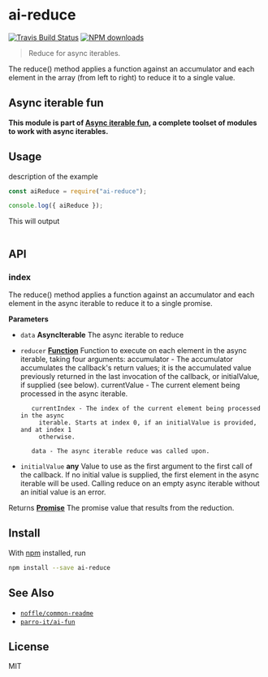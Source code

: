 # ai-reduce

[![Travis Build Status](https://img.shields.io/travis/parro-it/ai-reduce/master.svg)](http://travis-ci.org/parro-it/ai-reduce)
[![NPM downloads](https://img.shields.io/npm/dt/ai-reduce.svg)](https://npmjs.org/package/ai-reduce)

> Reduce for async iterables.

The reduce() method applies a function against an accumulator and each element
in the array (from left to right) to reduce it to a single value.

## Async iterable fun

**This module is part of
[Async iterable fun](https://github.com/parro-it/ai-fun), a complete toolset of
modules to work with async iterables.**

## Usage

description of the example

```js
const aiReduce = require("ai-reduce");

console.log({ aiReduce });
```

This will output

```

```

## API

<!-- Generated by documentation.js. Update this documentation by updating the source code. -->

### index

The reduce() method applies a function against an accumulator and each element
in the async iterable to reduce it to a single promise.

**Parameters**

-   `data` **AsyncIterable** The async iterable to reduce
-   `reducer` **[Function](https://developer.mozilla.org/en-US/docs/Web/JavaScript/Reference/Statements/function)** Function to execute on each element in the async iterable, taking four arguments:
           accumulator - The accumulator accumulates the callback's return values; it is
             the accumulated value previously returned in the last invocation of the
             callback, or initialValue, if supplied (see below).       currentValue - The current element being processed in the async iterable.

           currentIndex - The index of the current element being processed in the async
             iterable. Starts at index 0, if an initialValue is provided, and at index 1
             otherwise.

           data - The async iterable reduce was called upon.
-   `initialValue` **any** Value to use as the first argument to the first call of
    the callback. If no initial value is supplied, the first element in the async iterable will
    be used. Calling reduce on an empty async iterable without an initial value is an error.

Returns **[Promise](https://developer.mozilla.org/en-US/docs/Web/JavaScript/Reference/Global_Objects/Promise)** The promise value that results from the reduction.

## Install

With [npm](https://npmjs.org/) installed, run

```bash
npm install --save ai-reduce
```

## See Also

-   [`noffle/common-readme`](https://github.com/noffle/common-readme)
-   [`parro-it/ai-fun`](https://github.com/parro-it/ai-fun)

## License

MIT
